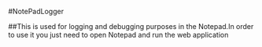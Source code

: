 #NotePadLogger

##This is used for logging and debugging purposes in the Notepad.In order to use it you just need to open Notepad and run the web application